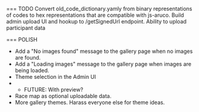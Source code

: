 === TODO
Convert old_code_dictionary.yamly from binary representations of codes to hex representations that are compatible with js-aruco.
Build admin upload UI and hookup to /getSignedUrl endpoint.
Ability to upload participant data

=== POLISH
- Add a "No images found" message to the gallery page when no images are found.
- Add a "Loading images" message to the gallery page when images are being loaded.
- Theme selection in the Admin UI
- - FUTURE: With preview?
- Race map as optional uploadable data.
- More gallery themes. Harass everyone else for theme ideas.